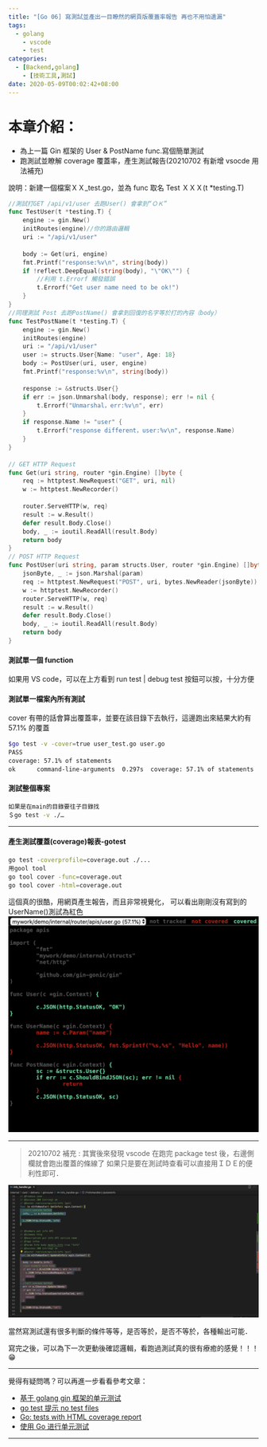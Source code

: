 ```yaml
---
title: "[Go 06] 寫測試並產出一目瞭然的網頁版覆蓋率報告 再也不用怕遺漏"
tags:
  - golang
	- vscode
	- test
categories:
  - [Backend,golang]
	- [技術工具,測試]
date: 2020-05-09T00:02:42+08:00
---
```


# 本章介紹：

- 為上一篇 Gin 框架的 User & PostName func.寫個簡單測試
- 跑測試並瞭解 coverage 覆蓋率，產生測試報告(20210702 有新增 vsocde 用法補充)

<!--more-->

說明：新建一個檔案ＸＸ\_test.go，並為 func 取名 Test ＸＸＸ(t \*testing.T)

```go
//測試打GET /api/v1/user 去跑User() 會拿到“ＯＫ”
func TestUser(t *testing.T) {
	engine := gin.New()
	initRoutes(engine)//你的路由邏輯
	uri := "/api/v1/user"

	body := Get(uri, engine)
	fmt.Printf("response:%v\n", string(body))
	if !reflect.DeepEqual(string(body), "\"OK\"") {
		//利用 t.Errorf 觸發錯誤
		t.Errorf("Get user name need to be ok!")
	}
}
//同理測試 Post 去跑PostName() 會拿到回復的名字等於打的內容（body）
func TestPostName(t *testing.T) {
	engine := gin.New()
	initRoutes(engine)
	uri := "/api/v1/user"
	user := structs.User{Name: "user", Age: 18}
	body := PostUser(uri, user, engine)
	fmt.Printf("response:%v\n", string(body))

	response := &structs.User{}
	if err := json.Unmarshal(body, response); err != nil {
		t.Errorf("Unmarshal，err:%v\n", err)
	}
	if response.Name != "user" {
		t.Errorf("response different，user:%v\n", response.Name)
	}
}

// GET HTTP Request
func Get(uri string, router *gin.Engine) []byte {
	req := httptest.NewRequest("GET", uri, nil)
	w := httptest.NewRecorder()

	router.ServeHTTP(w, req)
	result := w.Result()
	defer result.Body.Close()
	body, _ := ioutil.ReadAll(result.Body)
	return body
}
// POST HTTP Request
func PostUser(uri string, param structs.User, router *gin.Engine) []byte {
	jsonByte, _ := json.Marshal(param)
	req := httptest.NewRequest("POST", uri, bytes.NewReader(jsonByte))
	w := httptest.NewRecorder()
	router.ServeHTTP(w, req)
	result := w.Result()
	defer result.Body.Close()
	body, _ := ioutil.ReadAll(result.Body)
	return body
}


```

#### 測試單一個 function

如果用 VS code，可以在上方看到 run test | debug test 按鈕可以按，十分方便

#### 測試單一檔案內所有測試

cover 有帶的話會算出覆蓋率，並要在該目錄下去執行，這邊跑出來結果大約有 57.1% 的覆蓋

```bash
$go test -v -cover=true user_test.go user.go
PASS
coverage: 57.1% of statements
ok      command-line-arguments  0.297s  coverage: 57.1% of statements
```

#### 測試整個專案

```bash
如果是在main的目錄要往子目錄找
＄go test -v ./…
```

---

#### 產生測試覆蓋(coverage)報表-gotest

```bash
go test -coverprofile=coverage.out ./...
用gool tool
go tool cover -func=coverage.out
go tool cover -html=coverage.out
```

這個真的很酷，用網頁產生報告，而且非常視覺化，
可以看出剛剛沒有寫到的 UserName()測試為紅色
![](/images/post/test_coverage.png)

---

> 20210702 補充 :
> 其實後來發現 vscode 在跑完 package test 後，右邊側欄就會跑出覆蓋的條線了
> 如果只是要在測試時查看可以直接用ＩＤＥ的便利性即可．

![vscode](/images/post/test_coverage_vscode.png)

當然寫測試還有很多判斷的條件等等，是否等於，是否不等於，各種輸出可能．

寫完之後，可以為下一次更動後確認邏輯，看跑過測試真的很有療癒的感覺！！！:grin:

---

覺得有疑問嗎？可以再進一步看看參考文章：

- [基于 golang gin 框架的单元测试](https://studygolang.com/articles/11836 '基于golang gin框架的单元测试')
- [go test 提示 no test files](https://www.sunzhongwei.com/go-test-suggests-no-test-files 'go test 提示 no test files')<br>
- [Go: tests with HTML coverage report](https://medium.com/@kenanbek/go-tests-with-html-coverage-report-f977da09552d 'Go: tests with HTML coverage report')<br>
- [使用 Go 进行单元测试](https://juejin.im/post/5dc37eb8e51d452a066999bf '使用 Go 进行单元测试')<br>

---
